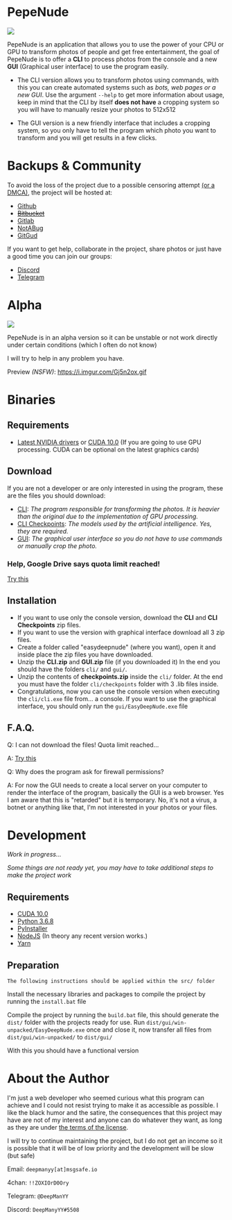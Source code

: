 # PepeNude

![](https://i.imgur.com/rV3bPPk.png)

PepeNude is an application that allows you to use the power of your CPU or GPU to transform photos of people and get free entertainment, the goal of PepeNude is to offer a **CLI** to process photos from the console and a new **GUI** (Graphical user interface) to use the program easily.

- The CLI version allows you to transform photos using commands, with this you can create automated systems such as *bots, web pages or a new GUI*. Use the argument `--help` to get more information about usage, keep in mind that the CLI by itself **does not have** a cropping system so you will have to manually resize your photos to 512x512

- The GUI version is a new friendly interface that includes a cropping system, so you only have to tell the program which photo you want to transform and you will get results in a few clicks.

# Backups & Community

To avoid the loss of the project due to a possible censoring attempt [(or a DMCA)](https://github.com/deep-man-yy/pepenude/issues/9), the project will be hosted at:

- [Github](https://github.com/deep-man-yy/pepenude)
- ~~[Bitbucket](https://bitbucket.org/deepmanyy/easydeepnude/src)~~
- [Gitlab](https://gitlab.com/deepmanyy/pepenude)
- [NotABug](https://notabug.org/deepmanyy/pepenude)
- [GitGud](https://gitgud.io/deepmanyy/pepenude)

If you want to get help, collaborate in the project, share photos or just have a good time you can join our groups:

- [Discord](https://discord.gg/RjBSaND)
- [Telegram](https://t.me/easydeepnudegallery)

# Alpha

![](https://i.imgur.com/LZo61bq.jpg)

PepeNude is in an alpha version so it can be unstable or not work directly under certain conditions (which I often do not know)

I will try to help in any problem you have.

Preview *(NSFW)*:
https://i.imgur.com/Gj5n2ox.gif

# Binaries

## Requirements

* [Latest NVIDIA drivers](https://www.nvidia.com/Download/index.aspx) or [CUDA 10.0](https://developer.nvidia.com/cuda-10.0-download-archive) (If you are going to use GPU processing. CUDA can be optional on the latest graphics cards)

## Download

If you are not a developer or are only interested in using the program, these are the files you should download:

* [CLI](https://drive.google.com/open?id=1kvXI4mSOu-teUYl8O2MH5mMLo_Vs0gCe): *The program responsible for transforming the photos. It is heavier than the original due to the implementation of GPU processing.*
* [CLI Checkpoints](https://drive.google.com/open?id=1w6ZO47To4BGh67WjeFCTBZiGVMFrK_po): *The models used by the artificial intelligence. Yes, they are required.*
* [GUI](https://drive.google.com/open?id=1NgAATqhh8GNwBHOvJOo0vvgtX_OvsOXF): *The graphical user interface so you do not have to use commands or manually crop the photo.*

### Help, Google Drive says quota limit reached!

[Try this](https://www.geekrar.com/fix-bypass-google-drive-download-limit-error/)

## Installation

* If you want to use only the console version, download the **CLI** and **CLI Checkpoints** zip files.
* If you want to use the version with graphical interface download all 3 zip files.
* Create a folder called "easydeepnude" (where you want), open it and inside place the zip files you have downloaded.
* Unzip the **CLI.zip** and **GUI.zip** file (if you downloaded it) In the end you should have the folders `cli/` and `gui/`.
* Unzip the contents of **checkpoints.zip** inside the `cli/` folder. At the end you must have the folder `cli/checkpoints` folder with 3 .lib files inside.
* Congratulations, now you can use the console version when executing the `cli/cli.exe` file from... a console. If you want to use the graphical interface, you should only run the `gui/EasyDeepNude.exe` file

## F.A.Q.

Q: I can not download the files! Quota limit reached...

A: [Try this](https://www.geekrar.com/fix-bypass-google-drive-download-limit-error/)

Q: Why does the program ask for firewall permissions?

A: For now the GUI needs to create a local server on your computer to render the interface of the program, basically the GUI is a web browser. Yes I am aware that this is "retarded" but it is temporary. No, it's not a virus, a botnet or anything like that, I'm not interested in your photos or your files.

# Development

*Work in progress...*

*Some things are not ready yet, you may have to take additional steps to make the project work*

## Requirements

* [CUDA 10.0](https://developer.nvidia.com/cuda-10.0-download-archive)
* [Python 3.6.8](https://www.python.org/downloads/release/python-368/)
* [PyInstaller](https://www.pyinstaller.org/)
* [NodeJS](https://nodejs.org/en/) (In theory any recent version works.)
* [Yarn](https://yarnpkg.com/en/docs/install)

## Preparation

`The following instructions should be applied within the src/ folder`

Install the necessary libraries and packages to compile the project by running the `install.bat` file

Compile the project by running the `build.bat` file, this should generate the `dist/` folder with the projects ready for use. Run `dist/gui/win-unpacked/EasyDeepNude.exe` once and close it, now transfer all files from `dist/gui/win-unpacked/` to `dist/gui/`

With this you should have a functional version

# About the Author

I'm just a web developer who seemed curious what this program can achieve and I could not resist trying to make it as accessible as possible. I like the black humor and the satire, the consequences that this project may have are not of my interest and anyone can do whatever they want, as long as they are under [the terms of the license](LICENSE.md).

I will try to continue maintaining the project, but I do not get an income so it is possible that it will be of low priority and the development will be slow (but safe)

Email: `deepmanyy[at]msgsafe.io`

4chan: `!!ZOXIOrD0Ory`

Telegram: `@DeepManYY`

Discord: `DeepManyYY#5508`